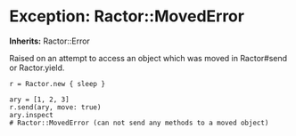 # Exception: Ractor::MovedError
**Inherits:** Ractor::Error
    

Raised on an attempt to access an object which was moved in Ractor#send or
Ractor.yield.

    r = Ractor.new { sleep }

    ary = [1, 2, 3]
    r.send(ary, move: true)
    ary.inspect
    # Ractor::MovedError (can not send any methods to a moved object)



